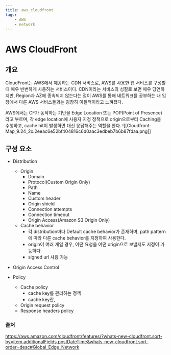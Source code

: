 ```yaml
---
title: aws_cloudfront
tags:
    - AWS
    - network
---
```

# AWS CloudFront
## 개요
CloudFront는 AWS에서 제공하는 CDN 서비스로, AWS를 사용한 웹 서비스를 구성할 때 매우 빈번하게 사용하는 서비스이다.
CDN이라는 서비스의 성질로 보면 매우 당연하지만, Region과 AZ에 종속되지 않는다는 점이 AWS를 통해 네트워크를 공부하는 내 입장에서 다른 AWS 서비스들과는 굉장히 이질적이라고 느껴졌다. 

AWS에서는 CF가 동작하는 기반을 Edge Location 또는 POP(Point of Presence)라고 부르며, 각 edge location에 사용자 지정 정책으로 origin으로부터 Caching을 수행하고, cache hit이 발생하면 대신 응답해주는 역할을 한다.
![[Cloudfront-Map_9.24_2x.2eeac6e52bf404816c6d0aac3edbeb7b6b87fdaa.png]]

## 구성 요소
- Distribution
	- Origin
		- Domain
		- Protocol(Custom Origin Only)
		- Path
		- Name
		- Custom header
		- Origin shield
		- Connection attempts
		- Connection timeout
		- Origin Access(Amazon S3 Origin Only)
	- Cache behavior
		- 각 distribution마다 Default cache behavior가 존재하며, path pattern에 따라 다른 cache behavior를 지정하여 사용한다.
		- origin이 여러 개일 경우, 어떤 요청을 어떤 origin으로 보낼지도 지정이 가능하다.
		- signed url 사용 가능
	
- Origin Access Control 

- Policy
	- Cache policy
		- cache key를 관리하는 정책
		- cache key란, 
	- Origin request policy
	- Response headers policy

### 출처
https://aws.amazon.com/cloudfront/features/?whats-new-cloudfront.sort-by=item.additionalFields.postDateTime&whats-new-cloudfront.sort-order=desc#Global_Edge_Network
